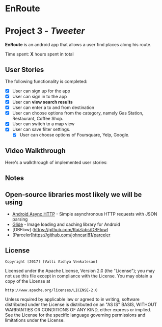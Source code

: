 # EnRoute

# Project 3 - *Tweeter*

**EnRoute** is an android app that allows a user find places along his route.

Time spent: **X** hours spent in total

## User Stories

The following functionality is completed:

* [X] User can sign up for the app
* [x]	User can sign in to the app
* [x]	User can **view search results**
  * [x] User can enter a to and from destination
  * [x] User can choose options from the category, namely  Gas Station, Restaurant, Coffee Shop.
* [x] User can switch to a map view
* [x] User can save filter settings. 
    * [x] User can choose options of Foursquare, Yelp, Google. 

## Video Walkthrough

Here's a walkthrough of implemented user stories:

<Link>

## Notes


## Open-source libraries most likely we will be using 

- [Android Async HTTP](https://github.com/loopj/android-async-http) - Simple asynchronous HTTP requests with JSON parsing
- [Glide](https://github.com/bumptech/glide) - Image loading and caching library for Android
- [DBFlow] (https://github.com/Raizlabs/DBFlow)
- [Parceler]https://github.com/johncarl81/parceler

## License

    Copyright [2017] [Valli Vidhya Venkatesan]

Licensed under the Apache License, Version 2.0 (the "License");
you may not use this file except in compliance with the License.
You may obtain a copy of the License at

    http://www.apache.org/licenses/LICENSE-2.0

Unless required by applicable law or agreed to in writing, software
distributed under the License is distributed on an "AS IS" BASIS,
WITHOUT WARRANTIES OR CONDITIONS OF ANY KIND, either express or implied.
See the License for the specific language governing permissions and
limitations under the License.

